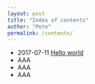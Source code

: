 ```yaml
---
layout: post
title: "Index of contents"
author: "Pete"
permalink: /contents/
---
```


* 2017-07-11 [Hello world](https://livefromsec.github.io/2017-07-11/hello-world)
* AAA
* AAA
* AAA
